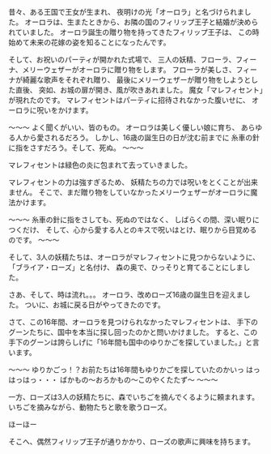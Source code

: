 昔々、ある王国で王女が生まれ、
夜明けの光「オーロラ」と名づけられました。
オーロラは、生またときから、お隣の国のフィリップ王子と結婚が決められていました。
オーロラ誕生の贈り物を持ってきたフィリップ王子は、
この時始めて未来の花嫁の姿を知ることになったんです。

そして、お祝いのパーティが開かれた式場で、
三人の妖精、フローラ、フィーナ、メリーウェザーがオーロラに贈り物をします。
フローラが美しさ、フィーナが綺麗な歌声をそれぞれ贈り、
最後にメリーウェザーが贈り物をしようとした直後、
突如、お城の扉が開き、風が吹きあれました。
魔女「マレフィセント」が現れたのです。
マレフィセントはパーティに招待されなかった腹いせに、
オーロラに呪いをかけます。

～～～
よく聞くがいい、皆のもの。
オーロラは美しく優しい娘に育ち、
あらゆる人から愛されるだろう。
しかし、16歳の誕生日の日が沈む前までに
糸車の針に指をさすだろう。そして、死ぬ。
～～～

マレフィセントは緑色の炎に包まれて去っていきました。

マレフィセントの力は強すぎるため、
妖精たちの力では呪いをとくことが出来ません。
そこで、まだ贈り物をしていなかったメリーウェザーがオーロラに魔法かけます。

～～～
糸車の針に指をさしても、死ぬのではなく、
しばらくの間、深い眠りにつくだけ、
そして、心から愛する人とのキスで呪いはとけ、眠りから目覚めるのです。
～～～

そして、3人の妖精たちは、オーロラがマレフィセントに見つからないように、「ブライア・ローズ」と名付け、
森の奥で、ひっそりと育てることにしました。

さあ、そして、時は流れ。。。
オーロラ、改めローズ16歳の誕生日を迎えました。
ついに、お城に戻る日がやってきたのです。

さて、この16年間、オーロラを見つけられなかったマレフィセントは、
手下のグーンたちに、国中を本当に探し回ったのかと問いかけました。
すると、この手下のグーンは誇らしげに「16年間も国中のゆりかごを探していました。」と言います。

～～～
ゆりかごっ！？お前たちは16年間もゆりかごを探していたのかいっ
はっはっはっ・・・
ばかもの～おろかもの～このやくたたず～
～～～


一方、ローズは3人の妖精たちに、森でいちごを摘んでくるように頼まれます。
いちごを摘みながら、動物たちと歌を歌うローズ。

ほーほー

そこへ、偶然フィリップ王子が通りかかり、ローズの歌声に興味を持ちます。








